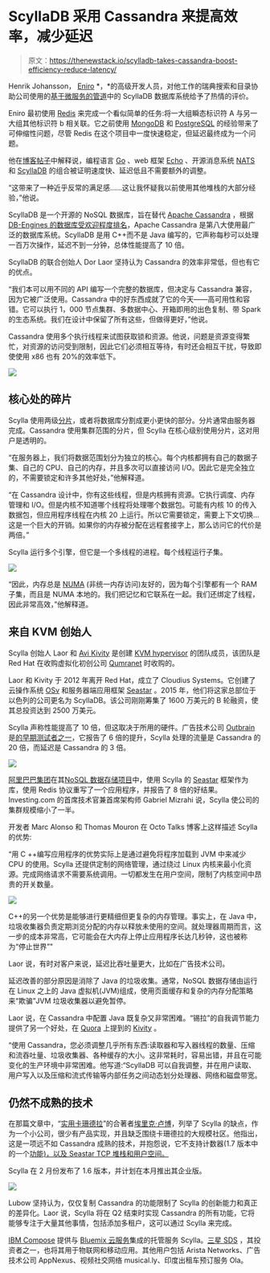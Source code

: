 # ScyllaDB 采用 Cassandra 来提高效率，减少延迟

> 原文：<https://thenewstack.io/scylladb-takes-cassandra-boost-efficiency-reduce-latency/>

Henrik Johansson， [Eniro](https://en.wikipedia.org/wiki/Eniro) *，*的高级开发人员，对他工作的瑞典搜索和目录协助公司使用的[基于微服务的管道](https://www.slideshare.net/ScyllaDB/scylla-summit-2016-using-scylladb-for-a-microservicebased-pipeline-in-go)中的 ScyllaDB 数据库系统给予了热情的评价。

Eniro 最初使用 [Redis](https://redis.io/) 来完成一个看似简单的任务:将一大组瞬态标识符 A 与另一大组其他标识符 b 相关联。它之前使用 [MongoDB](https://www.mongodb.com/) 和 [PostgreSQL](https://thenewstack.io/20-postgres-still-sign-times/) 的经验带来了可伸缩性问题，尽管 Redis 在这个项目中一度快速稳定，但延迟最终成为一个问题。

他在[博客帖子](http://developer.eniro.com/blog/post/scylladb-a-monster-or-a-rock/)中解释说，编程语言 [Go](https://golang.org/) 、web 框架 [Echo](https://github.com/labstack/echo) 、开源消息系统 [NATS](http://nats.io/) 和 [ScyllaDB](http://www.scylladb.com/) 的组合被证明速度快、延迟低且不需要额外的调整。

“这带来了一种近乎反常的满足感……这让我怀疑我以前使用其他堆栈的大部分经验，”他说。

ScyllaDB 是一个开源的 NoSQL 数据库，旨在替代 [Apache Cassandra](http://cassandra.apache.org/) ，根据 [DB-Engines 的数据库受欢迎程度排名](http://db-engines.com/en/ranking)，Apache Cassandra 是第八大使用最广泛的数据库系统。ScyllaDB 是用 C++而不是 Java 编写的，它声称每秒可以处理一百万次操作，延迟不到一分钟，总体性能提高了 10 倍。

ScyllaDB 的联合创始人 Dor Laor 坚持认为 Cassandra 的效率非常低，但也有它的优点。

“我们本可以用不同的 API 编写一个完整的数据库，但决定与 Cassandra 兼容，因为它被广泛使用。Cassandra 中的好东西成就了它的今天——高可用性和容错。它可以执行 1，000 节点集群、多数据中心、开箱即用的出色复制、带 Spark 的生态系统。我们在设计中保留了所有这些，但做得更好，”他说。

Cassandra 使用多个执行线程来试图获取锁和资源。他说，问题是资源变得繁忙，对资源的访问受到限制，因此它们必须相互等待，有时还会相互干扰，导致即使使用 x86 也有 20%的效率低下。

![](img/661a6edb763ad061e66aa1162f92a2b5.png)

## 核心处的碎片

Scylla 使用两级[分片](http://searchcloudcomputing.techtarget.com/definition/sharding)，或者将数据库分割成更小更快的部分。分片通常由服务器完成。Cassandra 使用集群范围的分片，但 Scylla 在核心级别使用分片，这对用户是透明的。

“在服务器上，我们将数据范围划分为独立的核心。每个内核都拥有自己的数据子集、自己的 CPU、自己的内存，并且多次可以直接访问 I/O。因此它是完全独立的，不需要锁定和许多其他好处，”他解释道。

“在 Cassandra 设计中，你有这些线程，但是内核拥有资源。它执行调度、内存管理和 I/O。但是内核不知道哪个线程将处理哪个数据包。可能有内核 10 的传入数据包，但应用程序线程在内核 20 上运行。所以它需要锁定，需要上下文切换…这是一个巨大的开销。如果你的内存被分配在远程套接字上，那么访问它的代价是两倍。”

Scylla 运行多个引擎，但它是一个多线程的进程。每个线程运行子集。

![](img/139e3f1ea336cf17e6193b02a4f64755.png)

“因此，内存总是 [NUMA](http://whatis.techtarget.com/definition/NUMA-non-uniform-memory-access) (非统一内存访问)友好的，因为每个引擎都有一个 RAM 子集，而且是 NUMA 本地的。我们把记忆和它联系在一起。我们还绑定了线程，因此非常高效，”他解释道。

## 来自 KVM 创始人

Scylla 创始人 Laor 和 [Avi Kivity](https://github.com/avikivity) 是创建 [KVM hypervisor](https://www.linux-kvm.org/page/Main_Page) 的团队成员，该团队是 Red Hat 在收购虚拟化初创公司 [Qumranet](https://arstechnica.com/information-technology/2008/09/red-hat-acquires-qumranet-will-embrace-kvm/) 时收购的。

Laor 和 Kivity 于 2012 年离开 Red Hat，成立了 Cloudius Systems。它创建了云操作系统 [OSv](https://github.com/cloudius-systems/osv) 和服务器端应用框架 [Seastar](https://github.com/scylladb/seastar) 。2015 年，他们将这家总部位于以色列的公司更名为 ScyllaDB。该公司刚刚筹集了 1600 万美元的 B 轮融资，使其总投资达到 2500 万美元。

Scylla 声称性能提高了 10 倍，但这取决于所用的硬件。广告技术公司 [Outbrain](http://techblog.outbrain.com/2016/03/we-are-testing-scylladb-live-blogging-1/) 是[的早期测试者之一](https://www.youtube.com/watch?v=bE_oGi3DNLA)，它报告了 6 倍的提升，Scylla 处理的流量是 Cassandra 的 20 倍，而延迟是 Cassandra 的 3 倍。

![](img/f9a175290aa6e36810fcee5e4700553f.png)

[阿里巴巴集团](http://www.alibabagroup.com/en/global/home)在其[NoSQL 数据存储项目](https://github.com/fastio/pedis)中，使用 Scylla 的 [Seastar](https://github.com/scylladb/seastar) 框架作为库，使用 Redis 协议重写了一个应用程序，并报告了 8 倍的好结果。Investing.com 的首席技术官兼首席架构师 Gabriel Mizrahi 说，Scylla 使公司的集群规模缩小了一半。

开发者 Marc Alonso 和 Thomas Mouron 在 Octo Talks 博客上这样描述 Scylla 的优势:

“用 C ++编写应用程序的优势实际上是通过避免将程序加载到 JVM 中来减少 CPU 的使用。Scylla 还提供定制的网络管理，通过绕过 Linux 内核来最小化资源。完成网络请求不需要系统调用。一切都发生在用户空间，限制了内核空间中昂贵的开关数量。

![](img/7e7a8d976c8af5008e9ca8f20c12ef74.png)

C++的另一个优势是能够进行更精细但更复杂的内存管理。事实上，在 Java 中，垃圾收集器负责定期浏览分配的内存以释放未使用的空间。就处理器周期而言，这一步的成本非常高，它可能会在大内存上停止应用程序长达几秒钟，这也被称为“停止世界”"

Laor 说，有时对客户来说，延迟比吞吐量更大，比如在广告技术公司。

延迟改善的部分原因是消除了 Java 的垃圾收集。通常，NoSQL 数据存储由运行在 Linux 之上的 Java 虚拟机(JVM)组成，使用页面缓存和复杂的内存分配策略来“欺骗”JVM 垃圾收集器以避免暂停。

Laor 说，在 Cassandra 中配置 Java 既复杂又非常困难。“锡拉”的自我调节能力提供了另一个好处，在 [Quora](https://www.quora.com/What-are-the-main-differences-between-Cassandra-and-Scylla) 上提到的 [Kivity](https://github.com/avikivity) 。

“使用 Cassandra，您必须调整几乎所有东西:读取器和写入器线程的数量、压缩和流吞吐量、垃圾收集器、各种缓存的大小。这非常耗时，容易出错，并且在可能变化的生产环境中非常困难。他写道:“ScyllaDB 可以自我调整，并在用户读取、用户写入以及压缩和流式传输等内部任务之间动态划分处理器、网络和磁盘带宽。

## 仍然不成熟的技术

在那篇文章中，“[实用卡珊德拉](https://www.amazon.com/Practical-Cassandra-Developers-Addison-Wesley-Analytics/dp/032193394X)”的合著者[埃里克·卢博](https://github.com/elubow)，列举了 Scylla 的缺点，作为一个小公司，很少有产品实现，并且缺乏围绕卡珊德拉的大规模社区。他指出，这是一项远不如 Cassandra 成熟的技术，并抱怨说，它不支持计数器(1.7 版本中的一个[功能)，以及 Seastar TCP 堆栈和用户空间。](https://github.com/scylladb/scylla/commit/000edc36c43882cb9d1778dd61210e0e3802617f)

Scylla 在 2 月份发布了 1.6 版本，并计划在本月推出其企业版。

![](img/ef19142c626f2c21cda7d38e4901b596.png)

Lubow 坚持认为，仅仅复制 Cassandra 的功能限制了 Scylla 的创新能力和真正的差异化。Laor 说，Scylla 将在 Q2 结束时实现 Cassandra 的所有功能，它将能够专注于大量其他事情，包括添加多租户，这可以通过 Scylla 来完成。

[IBM Compose](https://developer.ibm.com/dwblog/2016/scylladb-compose-hosted-nosql-cassandra/) 提供与 [Bluemix 云服务](https://www.ibm.com/cloud-computing/bluemix/)集成的托管服务 Scylla。[三星 SDS](https://www.youtube.com/watch?v=vvJjGpvYJWw) ，其投资者之一，也将其用于物联网和移动应用。其他用户包括 Arista Networks、广告技术公司 AppNexus、视频社交网络 musical.ly、印度出租车预订服务 Ola。

<svg xmlns:xlink="http://www.w3.org/1999/xlink" viewBox="0 0 68 31" version="1.1"><title>Group</title> <desc>Created with Sketch.</desc></svg>